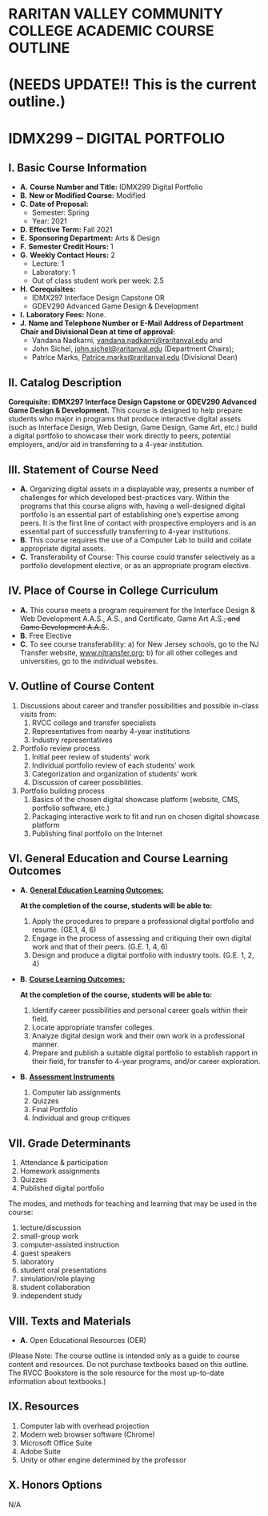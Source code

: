 # RARITAN VALLEY COMMUNITY COLLEGE ACADEMIC COURSE OUTLINE

# (NEEDS UPDATE!! This is the current outline.)

# IDMX299 – DIGITAL PORTFOLIO

## I. Basic Course Information

- **A.** **Course Number and Title:** IDMX299 Digital Portfolio
- **B.** **New or Modified Course:** Modified
- **C.** **Date of Proposal:** 
    - Semester: Spring  
    - Year: 2021
- **D.** **Effective Term:** Fall 2021
- **E.** **Sponsoring Department:** Arts & Design
- **F.** **Semester Credit Hours:** 1
- **G.** **Weekly Contact Hours:** 2
    - Lecture: 1
    - Laboratory: 1
    - Out of class student work per week: 2.5
- **H.** **Corequisites:** 
    - IDMX297 Interface Design Capstone OR
    - GDEV290 Advanced Game Design & Development
- **I.** **Laboratory Fees:** None.
- **J.** **Name and Telephone Number or E-Mail Address of Department Chair and Divisional Dean at time of approval:** 
    - Vandana Nadkarni, vandana.nadkarni@raritanval.edu and
    - John Sichel, john.sichel@raritanval.edu (Department Chairs);
    - Patrice Marks, Patrice.marks@raritanval.edu (Divisional Dean)

## II. Catalog Description

**Corequisite: IDMX297 Interface Design Capstone or GDEV290 Advanced Game
Design & Development.** This course is designed to help prepare students who major in
programs that produce interactive digital assets (such as Interface Design, Web Design,
Game Design, Game Art, etc.) build a digital portfolio to showcase their work directly to peers, potential employers, and/or aid in transferring to a 4-year institution.

## III. Statement of Course Need

- **A.** Organizing digital assets in a displayable way, presents a number of challenges for
which developed best-practices vary. Within the programs that this course aligns
with, having a well-designed digital portfolio is an essential part of establishing one’s
expertise among peers. It is the first line of contact with prospective employers and is
an essential part of successfully transferring to 4-year institutions.
- **B.** This course requires the use of a Computer Lab to build and collate appropriate
digital assets.
- **C.** Transferability of Course: This course could transfer selectively as a portfolio development elective, or as an appropriate program elective.

## IV. Place of Course in College Curriculum

- **A.** This course meets a program requirement for the Interface Design & Web
Development A.A.S., A.S., and Certificate, Game Art A.S.~~, and Game Development A.A.S.~~.
- **B.** Free Elective
- **C.** To see course transferability: a) for New Jersey schools, go to the NJ Transfer website, www.njtransfer.org; b) for all other colleges and universities, go to the individual websites.

## V. Outline of Course Content

1. Discussions about career and transfer possibilities and possible in-class visits from:
    1. RVCC college and transfer specialists
    1. Representatives from nearby 4-year institutions
    1. Industry representatives
1. Portfolio review process
    1. Initial peer review of students’ work
    1. Individual portfolio review of each students’ work
    1. Categorization and organization of students’ work
    1. Discussion of career possibilities.
1. Portfolio building process
    1. Basics of the chosen digital showcase platform (website, CMS, portfolio software, etc.)
    1. Packaging interactive work to fit and run on chosen digital showcase platform
    1. Publishing final portfolio on the Internet

## VI. General Education and Course Learning Outcomes

- **A.** **<u>General Education Learning Outcomes:</u>**

    **At the completion of the course, students will be able to:**
    1. Apply the procedures to prepare a professional digital portfolio and resume. (GE.1, 4, 6)
    2. Engage in the process of assessing and critiquing their own digital work and that of their peers. (G.E. 1, 4, 6)
    3. Design and produce a digital portfolio with industry tools. (G.E. 1, 2, 4)

- **B.** **<u>Course Learning Outcomes:</u>**

    **At the completion of the course, students will be able to:**
    1. Identify career possibilities and personal career goals within their field.
    2. Locate appropriate transfer colleges.
    3. Analyze digital design work and their own work in a professional manner.
    4. Prepare and publish a suitable digital portfolio to establish rapport in their field, for transfer to 4-year programs, and/or career exploration.

- **B.** **<u>Assessment Instruments</u>**
    1. Computer lab assignments
    2. Quizzes
    3. Final Portfolio
    4. Individual and group critiques

## VII. Grade Determinants

1. Attendance & participation
1. Homework assignments
1. Quizzes
1. Published digital portfolio

The modes, and methods for teaching and learning that may be used in the course:

1. lecture/discussion
1. small-group work
1. computer-assisted instruction
1. guest speakers
1. laboratory
1. student oral presentations
1. simulation/role playing
1. student collaboration
1. independent study

## VIII. Texts and Materials
- **A.** Open Educational Resources (OER)

(Please Note: The course outline is intended only as a guide to course content and resources. Do not purchase textbooks based on this outline. The RVCC Bookstore is the sole resource for the most up-to-date information about textbooks.)

## IX. Resources
1. Computer lab with overhead projection
1. Modern web browser software (Chrome)
1. Microsoft Office Suite
1. Adobe Suite
1. Unity or other engine determined by the professor

## X. Honors Options

N/A